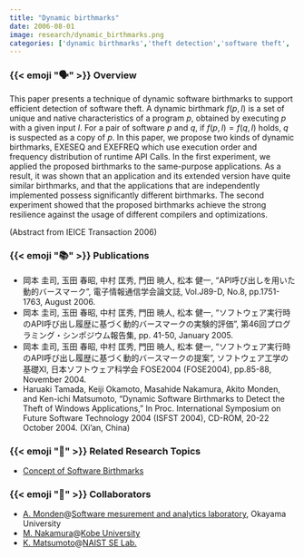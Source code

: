 ```yaml
---
title: "Dynamic birthmarks"
date: 2006-08-01
image: research/dynamic_birthmarks.png
categories: ['dynamic birthmarks','theft detection','software theft', 'method calls']
---
```


### {{< emoji ":speaking_head:" >}} Overview

This paper presents a technique of dynamic software birthmarks to support efficient detection of software theft.
A dynamic birthmark $f(p, I)$ is a set of unique and native characteristics of a program $p$, obtained by executing $p$ with a given input $I$. 
For a pair of
software $p$ and $q$, if $f(p, I) = f(q, I)$ holds, $q$ is suspected as a copy of $p$.
In this paper, we propose two kinds of dynamic birthmarks, EXESEQ and EXEFREQ which use execution order and frequency distribution of runtime API Calls.
In the first experiment, we applied the proposed birthmarks to the same-purpose applications.
As a result, it was shown that an application and its extended version have quite similar birthmarks, and that the applications that are independently implemented possess significantly different birthmarks.
The second experiment showed that the proposed birthmarks achieve the strong resilience against the usage of different compilers and optimizations.

(Abstract from IEICE Transaction 2006)

### {{< emoji ":books:" >}} Publications

* 岡本 圭司, 玉田 春昭, 中村 匡秀, 門田 暁人, 松本 健一, “API呼び出しを用いた動的バースマーク”, 電子情報通信学会論文誌, Vol.J89-D, No.8, pp.1751-1763, August 2006.
* 岡本 圭司, 玉田 春昭, 中村 匡秀, 門田 暁人, 松本 健一, “ソフトウェア実行時のAPI呼び出し履歴に基づく動的バースマークの実験的評価”, 第46回プログラミング・シンポジウム報告集, pp. 41-50, January 2005.
* 岡本 圭司, 玉田 春昭, 中村 匡秀, 門田 暁人, 松本 健一, “ソフトウェア実行時のAPI呼び出し履歴に基づく動的バースマークの提案”, ソフトウェア工学の基礎XI, 日本ソフトウェア科学会 FOSE2004 (FOSE2004), pp.85-88, November 2004.
* Haruaki Tamada, Keiji Okamoto, Masahide Nakamura, Akito Monden, and Ken-ichi Matsumoto, “Dynamic Software Birthmarks to Detect the Theft of Windows Applications,” In Proc. International Symposium on Future Software Technology 2004 (ISFST 2004), CD-ROM, 20-22 October 2004. (Xi’an, China)


### {{< emoji ":mag_right:" >}} Related Research Topics

* [Concept of Software Birthmarks](../birthmark_concept)

### {{< emoji ":handshake:" >}} Collaborators

* [A. Monden](http://digi-ana.sakura.ne.jp/)@[Software mesurement and analytics laboratory](http://analytics.jpn.org/index-e.html), Okayama University
* [M. Nakamura](http://www27.cs.kobe-u.ac.jp/~masa-n/)@[Kobe University](http://www27.cs.kobe-u.ac.jp/wiki/home/)
* [K. Matsumoto](http://isw3.naist.jp/~matumoto/)@[NAIST SE Lab.](https://se-naist.jp)
